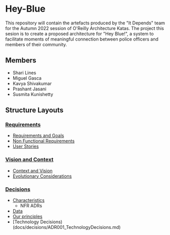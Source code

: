 # Hey-Blue

This repository will contain the artefacts produced by the "It Depends" team for the Autumn 2022 session of O'Reilly Architecture Katas. The project this sesion is to create a proposed architecture for "Hey Blue!", a system to facilitate moments of meaningful connection between police officers and members of their community.

## Members
- Shari Lines
- Miguel Gasca
- Kavya Shivakumar
- Prashant Jasani
- Susmita Kunishetty


## Structure Layouts

### [Requirements](Requirements)

- [Requirements and Goals](Requirements/Requirements_And_Goals.md)
- [Non Functional Requirements](Requirements/Non_Functional_Requirements.md)
- [User Stories](Requirements/UserStories.md)

### [Vision and Context](Vision%20and%20Context)

- [Context and Vision](Vision%20and%20Context/context%20and%20vision.png) 
- [Evolutionary Considerations](Vision%20and%20Context/Evolutionary%20Considerations.md)

### [Decisions](docs/decisions)

- [Characteristics](docs/decisions/characteristics/)
   -   NFR ADRs
- [Data](docs/decisions/data)
- [Our principles](docs/decisions/principles/0002-opensource-heyblue.md)
- [Technology Decisions)(docs/decisions/ADR001_TechnologyDecisions.md)
